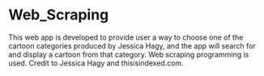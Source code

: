 # Web_Scraping
This web app is developed to provide user a way to choose one of the cartoon categories produced by Jessica Hagy, and the app will search for and display a cartoon from that category. Web scraping programming is used. Credit to Jessica Hagy and  thisisindexed.com.
